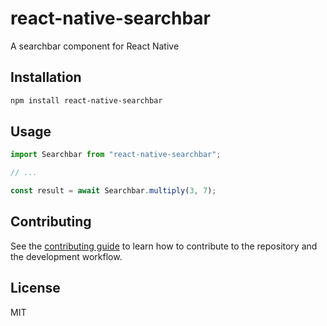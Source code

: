 # react-native-searchbar

A searchbar component for React Native

## Installation

```sh
npm install react-native-searchbar
```

## Usage

```js
import Searchbar from "react-native-searchbar";

// ...

const result = await Searchbar.multiply(3, 7);
```

## Contributing

See the [contributing guide](CONTRIBUTING.md) to learn how to contribute to the repository and the development workflow.

## License

MIT
